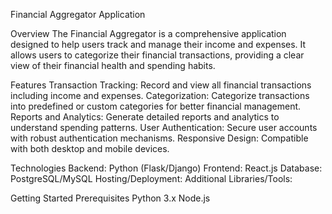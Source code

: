 Financial Aggregator Application

Overview
The Financial Aggregator is a comprehensive application designed to help users track and manage their income and expenses. It allows users to categorize their financial transactions, providing a clear view of their financial health and spending habits.

Features
Transaction Tracking: Record and view all financial transactions including income and expenses.
Categorization: Categorize transactions into predefined or custom categories for better financial management.
Reports and Analytics: Generate detailed reports and analytics to understand spending patterns.
User Authentication: Secure user accounts with robust authentication mechanisms.
Responsive Design: Compatible with both desktop and mobile devices.

Technologies
Backend: Python (Flask/Django)
Frontend: React.js
Database: PostgreSQL/MySQL
Hosting/Deployment: 
Additional Libraries/Tools: 

Getting Started
Prerequisites
Python 3.x
Node.js